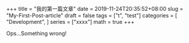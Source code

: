 +++
title = "我的第一篇文章"
date = 2019-11-24T20:35:52+08:00
slug = "My-First-Post-article"
draft = false
tags = ["t", "test"]
categories = [
    "Development",
]
series = ["xxxx"]
math = true
+++

Ops...Something wrong!